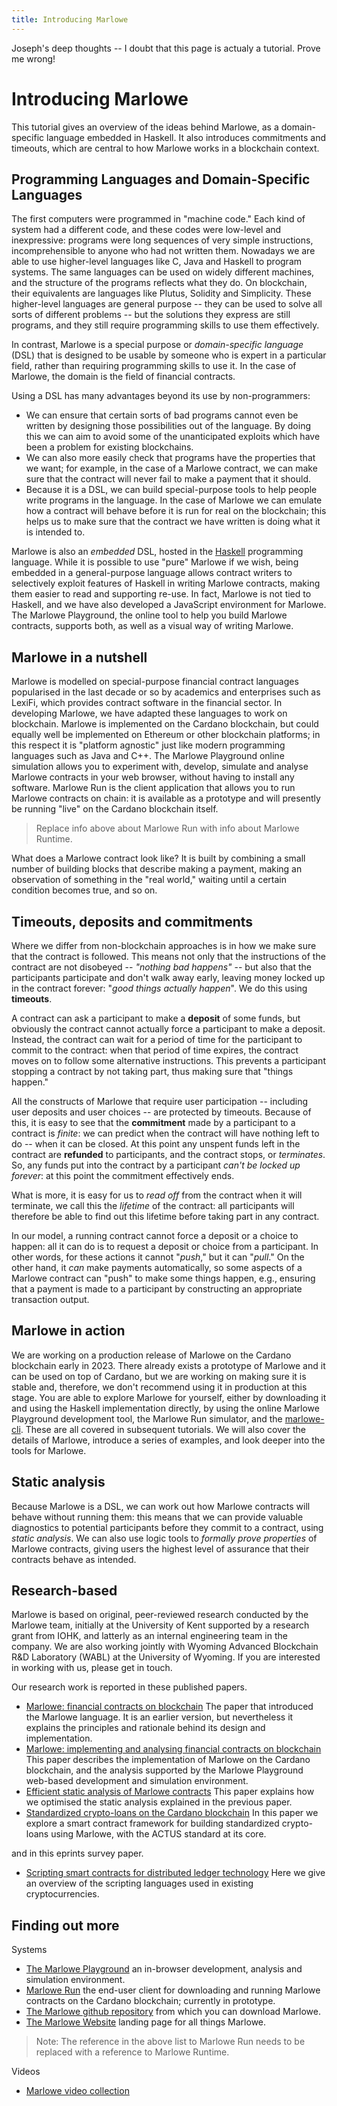 ```yaml
---
title: Introducing Marlowe
---
```


Joseph's deep thoughts -- I doubt that this page is actualy a tutorial. Prove me wrong! 

# Introducing Marlowe

This tutorial gives an overview of the ideas behind Marlowe, as a
domain-specific language embedded in Haskell. It also introduces
commitments and timeouts, which are central to how Marlowe works in a
blockchain context.

## Programming Languages and Domain-Specific Languages

The first computers were programmed in "machine code." Each kind of
system had a different code, and these codes were low-level and
inexpressive: programs were long sequences of very simple instructions,
incomprehensible to anyone who had not written them. Nowadays we are
able to use higher-level languages like C, Java and Haskell to program
systems. The same languages can be used on widely different machines,
and the structure of the programs reflects what they do. On blockchain,
their equivalents are languages like Plutus, Solidity and Simplicity.
These higher-level languages are general purpose -- they can be used to
solve all sorts of different problems -- but the solutions they express
are still programs, and they still require programming skills to use
them effectively.

In contrast, Marlowe is a special purpose or *domain-specific language*
(DSL) that is designed to be usable by someone who is expert in a
particular field, rather than requiring programming skills to use it. In
the case of Marlowe, the domain is the field of financial contracts.

Using a DSL has many advantages beyond its use by non-programmers:

-   We can ensure that certain sorts of bad programs cannot even be
    written by designing those possibilities out of the language. By
    doing this we can aim to avoid some of the unanticipated exploits
    which have been a problem for existing blockchains.
-   We can also more easily check that programs have the properties that
    we want; for example, in the case of a Marlowe contract, we can make
    sure that the contract will never fail to make a payment that it
    should.
-   Because it is a DSL, we can build special-purpose tools to help
    people write programs in the language. In the case of Marlowe we can
    emulate how a contract will behave before it is run for real on the
    blockchain; this helps us to make sure that the contract we have
    written is doing what it is intended to.

Marlowe is also an *embedded* DSL, hosted in the
[Haskell](https://www.haskell.org) programming language. While it is
possible to use "pure" Marlowe if we wish, being embedded in a
general-purpose language allows contract writers to selectively exploit
features of Haskell in writing Marlowe contracts, making them easier to
read and supporting re-use. In fact, Marlowe is not tied to Haskell, and
we have also developed a JavaScript environment for Marlowe. The Marlowe
Playground, the online tool to help you build Marlowe contracts,
supports both, as well as a visual way of writing Marlowe.

## Marlowe in a nutshell

Marlowe is modelled on special-purpose financial contract languages
popularised in the last decade or so by academics and enterprises such
as LexiFi, which provides contract software in the financial sector. In
developing Marlowe, we have adapted these languages to work on
blockchain. Marlowe is implemented on the Cardano blockchain, but could
equally well be implemented on Ethereum or other blockchain platforms;
in this respect it is "platform agnostic" just like modern programming
languages such as Java and C++. The Marlowe Playground online simulation
allows you to experiment with, develop, simulate and analyse Marlowe
contracts in your web browser, without having to install any software.
Marlowe Run is the client application that allows you to run Marlowe
contracts on chain: it is available as a prototype and will presently be
running \"live\" on the Cardano blockchain itself.

   > Replace info above about Marlowe Run with info about Marlowe Runtime. 

What does a Marlowe contract look like? It is built by combining a small
number of building blocks that describe making a payment, making an
observation of something in the "real world," waiting until a certain
condition becomes true, and so on.

## Timeouts, deposits and commitments

Where we differ from non-blockchain approaches is in how we make sure
that the contract is followed. This means not only that the instructions
of the contract are not disobeyed -- *"nothing bad happens"* -- but also
that the participants participate and don\'t walk away early, leaving
money locked up in the contract forever: "*good things actually
happen*". We do this using **timeouts**.

A contract can ask a participant to make a **deposit** of some funds,
but obviously the contract cannot actually force a participant to make a
deposit. Instead, the contract can wait for a period of time for the
participant to commit to the contract: when that period of time expires,
the contract moves on to follow some alternative instructions. This
prevents a participant stopping a contract by not taking part, thus
making sure that "things happen."

All the constructs of Marlowe that require user participation --
including user deposits and user choices -- are protected by timeouts.
Because of this, it is easy to see that the **commitment** made by a
participant to a contract is *finite*: we can predict when the contract
will have nothing left to do -- when it can be closed. At this point any
unspent funds left in the contract are **refunded** to participants, and
the contract stops, or *terminates*. So, any funds put into the contract
by a participant *can\'t be locked up forever*: at this point the
commitment effectively ends.

What is more, it is easy for us to *read off* from the contract when it
will terminate, we call this the *lifetime* of the contract: all
participants will therefore be able to find out this lifetime before
taking part in any contract.

In our model, a running contract cannot force a deposit or a choice to
happen: all it can do is to request a deposit or choice from a
participant. In other words, for these actions it cannot "*push*," but
it can "*pull*." On the other hand, it *can* make payments
automatically, so some aspects of a Marlowe contract can "push" to make
some things happen, e.g., ensuring that a payment is made to a
participant by constructing an appropriate transaction output.

## Marlowe in action

We are working on a production release of Marlowe on the Cardano
blockchain early in 2023. There already exists a prototype of Marlowe
and it can be used on top of Cardano, but we are working on making sure
it is stable and, therefore, we don\'t recommend using it in production
at this stage. You are able to explore Marlowe for yourself, either by
downloading it and using the Haskell implementation directly, by using
the online Marlowe Playground development tool, the Marlowe Run
simulator, and the [marlowe-cli](https://github.com/input-output-hk/marlowe-cardano/tree/main/marlowe-cli). These are all covered in
subsequent tutorials. We will also cover the details of Marlowe,
introduce a series of examples, and look deeper into the tools for
Marlowe.

## Static analysis

Because Marlowe is a DSL, we can work out how Marlowe contracts will
behave without running them: this means that we can provide valuable
diagnostics to potential participants before they commit to a contract,
using *static analysis*. We can also use logic tools to *formally prove
properties* of Marlowe contracts, giving users the highest level of
assurance that their contracts behave as intended.

## Research-based

Marlowe is based on original, peer-reviewed research conducted by the
Marlowe team, initially at the University of Kent supported by a
research grant from IOHK, and latterly as an internal engineering team
in the company. We are also working jointly with Wyoming Advanced
Blockchain R&D Laboratory (WABL) at the University of Wyoming. If you
are interested in working with us, please get in touch.

Our research work is reported in these published papers.

-   [Marlowe: financial contracts on
    blockchain](https://iohk.io/en/research/library/papers/marlowefinancial-contracts-on-blockchain/)
    The paper that introduced the Marlowe language. It is an earlier
    version, but nevertheless it explains the principles and rationale
    behind its design and implementation.
-   [Marlowe: implementing and analysing financial contracts on
    blockchain](https://iohk.io/en/research/library/papers/marloweimplementing-and-analysing-financial-contracts-on-blockchain/)
    This paper describes the implementation of Marlowe on the Cardano
    blockchain, and the analysis supported by the Marlowe Playground
    web-based development and simulation environment.
-   [Efficient static analysis of Marlowe
    contracts](https://iohk.io/en/research/library/papers/efficient-static-analysis-of-marlowe-contracts/)
    This paper explains how we optimised the static analysis explained
    in the previous paper.
-   [Standardized crypto-loans on the Cardano
    blockchain](https://iohk.io/en/research/library/papers/standardized-crypto-loans-on-the-cardano-blockchain/)
    In this paper we explore a smart contract framework for building
    standardized crypto-loans using Marlowe, with the ACTUS standard at
    its core.

and in this eprints survey paper.

-   [Scripting smart contracts for distributed ledger
    technology](https://iohk.io/en/research/library/papers/scripting-smart-contracts-for-distributed-ledger-technology/)
    Here we give an overview of the scripting languages used in existing
    cryptocurrencies.

## Finding out more

Systems

-   [The Marlowe Playground](https://play.marlowe-finance.io) an
    in-browser development, analysis and simulation environment.
-   [Marlowe Run](https://run.marlowe-finance.io) the end-user client
    for downloading and running Marlowe contracts on the Cardano
    blockchain; currently in prototype.
-   [The Marlowe github
    repository](https://github.com/input-output-hk/marlowe) from which
    you can download Marlowe.
-   [The Marlowe Website](https://marlowe-finance.io) landing page for
    all things Marlowe.

   > Note: The reference in the above list to Marlowe Run needs to be replaced with a reference to Marlowe Runtime. 

Videos

-   [Marlowe video collection](videos.md)
